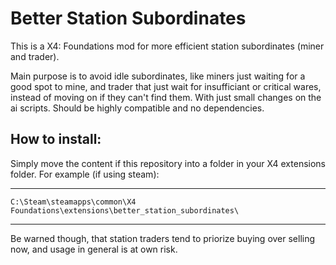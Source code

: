 # Better Station Subordinates
This is a X4: Foundations mod for more efficient station subordinates (miner and trader). 

Main purpose is to avoid idle subordinates, like miners just waiting for a good spot to mine, and trader that just wait for insufficiant or critical wares, instead of moving on if they can't find them. With just small changes on the ai scripts. Should be highly compatible and no dependencies.

## How to install:

Simply move the content if this repository into a folder in your X4 extensions folder. For example (if using steam):

***
    C:\Steam\steamapps\common\X4 Foundations\extensions\better_station_subordinates\
***

Be warned though, that station traders tend to priorize buying over selling now, and usage in general is at own risk.
